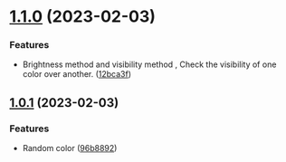 # [1.1.0](https://github.com/waterbeside/colorsea/compare/v1.0.1...v1.1.0) (2023-02-03)

### Features

* Brightness method  and visibility method , Check the visibility of one color over another. ([12bca3f](https://github.com/waterbeside/colorsea/commit/12bca3f37e60771c531929ceab47afcbe980887e))


## [1.0.1](https://github.com/waterbeside/colorsea/compare/v0.3.3...v1.0.1) (2023-02-03)

### Features

* Random color ([96b8892](https://github.com/waterbeside/colorsea/commit/96b88927dfbfa89e154fbc9301704f6b99fceeaa))

